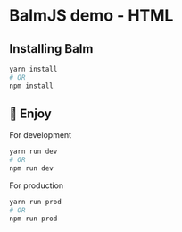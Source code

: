 # BalmJS demo - HTML

## Installing Balm

```sh
yarn install
# OR
npm install
```

## :ghost: Enjoy

For development

```sh
yarn run dev
# OR
npm run dev
```

For production

```sh
yarn run prod
# OR
npm run prod
```
